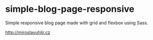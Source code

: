 # simple-blog-page-responsive
Simple responsive blog page made with grid and flexbox using Sass.

http://miroslavuhlir.cz
